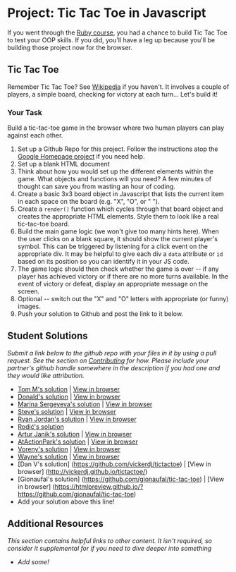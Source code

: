 # Project: Tic Tac Toe in Javascript

If you went through the [Ruby course](/ruby-programming), you had a chance to build Tic Tac Toe to test your OOP skills.  If you did, you'll have a leg up because you'll be building those project now for the browser.

## Tic Tac Toe

Remember Tic Tac Toe? See [Wikipedia](http://en.wikipedia.org/wiki/Tic-tac-toe) if you haven't.  It involves a couple of players, a simple board, checking for victory at each turn... Let's build it!

### Your Task

Build a tic-tac-toe game in the browser where two human players can play against each other.  

1. Set up a Github Repo for this project.  Follow the instructions atop the [Google Homepage project](/web-development-101/html-css) if you need help.
1. Set up a blank HTML document
1. Think about how you would set up the different elements within the game.  What objects and functions will you need? A few minutes of thought can save you from wasting an hour of coding.
2. Create a basic 3x3 board object in Javascript that lists the current item in each space on the board (e.g. "X", "O", or " ").
3. Create a `render()` function which cycles through that board object and creates the appropriate HTML elements.  Style them to look like a real tic-tac-toe board.
4. Build the main game logic (we won't give too many hints here).  When the user clicks on a blank square, it should show the current player's symbol.  This can be triggered by listening for a click event on the appropriate div.  It may be helpful to give each div a `data` attribute or `id` based on its position so you can identify it in your JS code.
3. The game logic should then check whether the game is over -- if any player has achieved victory or if there are no more turns available.  In the event of victory or defeat, display an appropriate message on the screen.
4. Optional -- switch out the "X" and "O" letters with appropriate (or funny) images.
3. Push your solution to Github and post the link to it below.


## Student Solutions

*Submit a link below to the github repo with your files in it by using a pull request.  See the section on [Contributing](http://github.com/TheOdinProject/curriculum/blob/master/contributing.md) for how.  Please include your partner's github handle somewhere in the description if you had one and they would like attribution.*

* [Tom M's solution](https://github.com/tim5046/projectOdin/blob/master/Javascript/tictactoe/) | [View in browser](http://htmlpreview.github.io/?https://github.com/tim5046/projectOdin/blob/master/Javascript/tictactoe/index.html)
* [Donald's solution](https://github.com/donaldali/odin-js-jquery/tree/master/tictactoe) | [View in browser](http://htmlpreview.github.io/?https://github.com/donaldali/odin-js-jquery/blob/master/tictactoe/index.html "Tic-tac-toe")
* [Marina Sergeyeva's solution](https://github.com/imousterian/OdinProject/tree/master/Project5_5_TicTacToe) | [View in browser](http://htmlpreview.github.io/?https://github.com/imousterian/OdinProject/blob/master/Project5_5_TicTacToe/index.html)
* [Steve's solution](https://github.com/beesmart/JS_tictactoe) | [View in browser](http://beesmart.github.io/JS_tictactoe)
* [Ryan Jordan's solution](https://github.com/krjordan/odin-project/tree/master/TicTacToe) | [View in browser](http://htmlpreview.github.io/?https://github.com/krjordan/odin-project/tree/master/TicTacToe/index.html)
* [Rodić's solution](https://github.com/Rodic/TOP---js-assignments/tree/master/Project%20-%20Tic%20Tac%20Toe%20in%20Javascript)
* [Artur Janik's solution](https://github.com/ArturJanik/TOPJS/tree/master/Project5) | [View in browser](https://rawgit.com/ArturJanik/TOPJS/master/Project5/index.html)
* [AtActionPark's solution](https://github.com/AtActionPark/odin_js_tictactoe) | [View in browser](http://htmlpreview.github.io/?https://github.com/AtActionPark/odin_js_tictactoe/blob/master/index.html)
* [Voreny's solution](https://github.com/Gelio/tic-tac-toe) | [View in browser](http://gelio.github.io/tic-tac-toe/)
* [Wayne's solution](https://github.com/wayneho/Tic_Tac_Toe) | [View in browser](https://rawgit.com/wayneho/Tic_Tac_Toe/master/index.html)
* [Dan V's solution] (https://github.com/vickerdj/tictactoe) | [View in browser] (http://vickerdj.github.io/tictactoe/)
* [Gionaufal's solution] (https://github.com/gionaufal/tic-tac-toe) | [View in browser] (https://htmlpreview.github.io/?https://github.com/gionaufal/tic-tac-toe)
* Add your solution above this line!


## Additional Resources

*This section contains helpful links to other content. It isn't required, so consider it supplemental for if you need to dive deeper into something*

* *Add some!*
